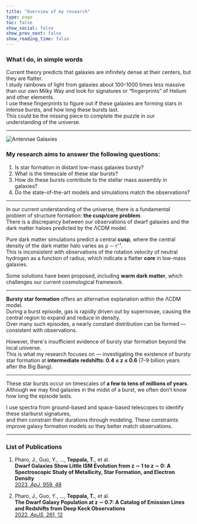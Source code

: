 ```yaml
---
title: "Overview of my research"
type: page
toc: false
show_social: false
show_prev_next: false
show_reading_time: false
---
```


### What I do, in simple words

Current theory predicts that galaxies are infinitely dense at their centers, but they are flatter.  
I study rainbows of light from galaxies about 100–1000 times less massive than our own Milky Way and look for signatures or “fingerprints” of Helium and other elements.  
I use these fingerprints to figure out if these galaxies are forming stars in intense bursts, and how long these bursts last.  
This could be the missing piece to complete the puzzle in our understanding of the universe.

---

![Antennae Galaxies](/uploads/Antennae_galaxies_xl.jpg)

### My research aims to answer the following questions:
1. Is star formation in distant low-mass galaxies bursty?  
2. What is the timescale of these star bursts?  
3. How do these bursts contribute to the stellar mass assembly in galaxies?  
4. Do the state-of-the-art models and simulations match the observations?

---

In our current understanding of the universe, there is a fundamental problem of structure formation: **the cusp/core problem**.  
There is a discrepancy between our observations of dwarf galaxies and the dark matter haloes predicted by the ΛCDM model.

Pure dark matter simulations predict a central **cusp**, where the central density of the dark matter halo varies as ρ ∼ r⁻¹.  
This is inconsistent with observations of the rotation velocity of neutral hydrogen as a function of radius, which indicate a flatter **core** in low-mass galaxies.

Some solutions have been proposed, including **warm dark matter**, which challenges our current cosmological framework.

---

**Bursty star formation** offers an alternative explanation within the ΛCDM model.  
During a burst episode, gas is rapidly driven out by supernovae, causing the central region to expand and reduce in density.  
Over many such episodes, a nearly constant distribution can be formed — consistent with observations.

However, there's insufficient evidence of bursty star formation beyond the local universe.  
This is what my research focuses on — investigating the existence of bursty star formation at **intermediate redshifts: 0.4 ≤ z ≤ 0.6** (7–9 billion years after the Big Bang).

---

These star bursts occur on timescales of **a few to tens of millions of years**.  
Although we may find galaxies in the midst of a burst, we often don’t know how long the episode lasts.

I use spectra from ground-based and space-based telescopes to identify these starburst signatures,  
and then constrain their durations through modeling. These constraints improve galaxy formation models so they better match observations.

---

### List of Publications

1. Pharo, J., Guo, Y., ..., **Teppala, T.**, et al.  
   **Dwarf Galaxies Show Little ISM Evolution from z ∼ 1 to z ∼ 0: A Spectroscopic Study of Metallicity, Star Formation, and Electron Density**  
   [2023, *ApJ*, 959, 48](https://ui.adsabs.harvard.edu/abs/2023ApJ...959...48P/abstract)

2. Pharo, J., Guo, Y., ..., **Teppala, T.**, et al.  
   **The Dwarf Galaxy Population at z ∼ 0.7: A Catalog of Emission Lines and Redshifts from Deep Keck Observations**  
   [2022, *ApJS*, 261, 12](https://ui.adsabs.harvard.edu/abs/2022ApJS..261...12P/abstract)

